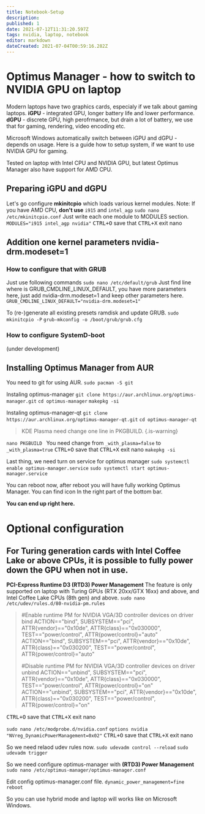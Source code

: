 ```yaml
---
title: Notebook-Setup
description: 
published: 1
date: 2021-07-12T11:31:20.597Z
tags: nvidia, laptop, notebook
editor: markdown
dateCreated: 2021-07-04T00:59:16.282Z
---
```


# Optimus Manager - how to switch to NVIDIA	GPU on laptop
Modern laptops have two graphics cards, especialy if we talk about gaming laptops.
**iGPU** - integrated GPU, longer battery life and lower performance. 
**dGPU** - discrete GPU, high perofrmance, but drain a lot of battery, we use that for gaming, rendering, video encoding etc.

Microsoft Windows automatically switch between iGPU and dGPU - depends on usage.
Here is a guide how to setup system, if we want to use NVIDIA GPU for gaming.

Tested on laptop with Intel CPU and NVIDIA GPU, but latest Optimus Manager also have support for AMD CPU.

## Preparing iGPU and dGPU
Let's go configure **mkinitcpio** which loads various kernel modules.
Note: If you have AMD CPU, **don't use** `i915` and `intel_agp`
`sudo nano /etc/mkinitcpio.conf`
Just write each one module to MODULES section.
`MODULES="i915 intel_agp nvidia"`
<kbd>CTRL+O</kbd> save that
<kbd>CTRL+X</kbd> exit nano

## Addition one kernel parameters nvidia-drm.modeset=1
### How to configure that with GRUB
Just use following commands
`sudo nano /etc/default/grub`
Just find line where is GRUB_CMDLINE_LINUX_DEFAULT, you have more parameters here, just add nvidia-drm.modeset=1 and keep other parameters here.
`GRUB_CMDLINE_LINUX_DEFAULT="nvidia-drm.modeset=1"`

To (re-)generate all existing presets ramdisk and update GRUB.
`sudo mkinitcpio -P`
`grub-mkconfig -o /boot/grub/grub.cfg`

### How to configure SystemD-boot
(under development)

## Installing Optimus Manager from AUR
You need to git for using AUR.
`sudo pacman -S git`

Instaling optimus-manager
`git clone https://aur.archlinux.org/optimus-manager.git`
`cd optimus-manager`
`makepkg -si`

Instaling optimus-manager-qt
`git clone https://aur.archlinux.org/optimus-manager-qt.git`
`cd optimus-manager-qt`

> KDE Plasma need change one line in PKGBUILD.
{.is-warning}

`nano PKGBUILD `
You need change from `_with_plasma=false` to `_with_plasma=true`
<kbd>CTRL+O</kbd> save that
<kbd>CTRL+X</kbd> exit nano
`makepkg -si`

Last thing, we need turn on service for optimus manager
`sudo systemctl enable optimus-manager.service`
`sudo systemctl start optimus-manager.service`

You can reboot now, after reboot you will have fully working Optimus Manager.
You can find icon In the right part of the bottom bar.

**You can end up right here.**

# Optional configuration
## For Turing generation cards with Intel Coffee Lake or above CPUs, it is possible to fully power down the GPU when not in use.
**PCI-Express Runtime D3 (RTD3) Power Management**
The feature is only supported on laptop with Turing GPUs (RTX 20xx/GTX 16xx) and above, and Intel Coffee Lake CPUs (8th gen) and above. 
`sudo nano /etc/udev/rules.d/80-nvidia-pm.rules`

> #Enable runtime PM for NVIDIA VGA/3D controller devices on driver bind
> ACTION=="bind", SUBSYSTEM=="pci", ATTR{vendor}=="0x10de", ATTR{class}=="0x030000", TEST=="power/control", ATTR{power/control}="auto"
> ACTION=="bind", SUBSYSTEM=="pci", ATTR{vendor}=="0x10de", ATTR{class}=="0x030200", TEST=="power/control", ATTR{power/control}="auto"
> 
> #Disable runtime PM for NVIDIA VGA/3D controller devices on driver unbind
> ACTION=="unbind", SUBSYSTEM=="pci", ATTR{vendor}=="0x10de", ATTR{class}=="0x030000", TEST=="power/control", ATTR{power/control}="on"
> ACTION=="unbind", SUBSYSTEM=="pci", ATTR{vendor}=="0x10de", ATTR{class}=="0x030200", TEST=="power/control", ATTR{power/control}="on"

<kbd>CTRL+O</kbd> save that
<kbd>CTRL+X</kbd> exit nano

`sudo nano /etc/modprobe.d/nvidia.conf`
`options nvidia "NVreg_DynamicPowerManagement=0x02"`
<kbd>CTRL+O</kbd> save that
<kbd>CTRL+X</kbd> exit nano

So we need relaod udev rules now.
`sudo udevadm control --reload`
`sudo udevadm trigger`

So we need configure optimus-manager with **(RTD3) Power Management**
`sudo nano /etc/optimus-manager/optimus-manager.conf`

Edit config optimus-manager.conf file.
`dynamic_power_management=fine`
`reboot`

So you can use hybrid mode and laptop will works like on Microsoft Windows.
